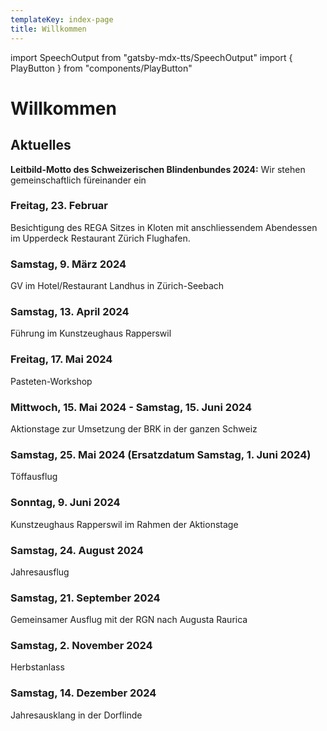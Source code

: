 ```yaml
---
templateKey: index-page
title: Willkommen
---
```

import SpeechOutput from "gatsby-mdx-tts/SpeechOutput"
import { PlayButton } from "components/PlayButton"

<SpeechOutput id="index-page" customPlayButton={PlayButton}>

# Willkommen

## Aktuelles

**Leitbild-Motto des Schweizerischen Blindenbundes 2024:** Wir stehen gemeinschaftlich füreinander ein

### Freitag, 23. Februar

Besichtigung des REGA Sitzes in Kloten mit anschliessendem Abendessen im Upperdeck Restaurant Zürich Flughafen. 

### Samstag, 9. März 2024

GV im Hotel/Restaurant Landhus in Zürich-Seebach 

### Samstag, 13. April 2024

Führung im Kunstzeughaus Rapperswil

### Freitag, 17. Mai 2024

P﻿asteten-Workshop 

### Mittwoch, 15. Mai 2024 - Samstag, 15. Juni 2024

A﻿ktionstage zur Umsetzung der BRK in der ganzen Schweiz

### Samstag, 25. Mai 2024 (Ersatzdatum Samstag, 1. Juni 2024)

T﻿öffausflug

### Sonntag, 9. Juni 2024

K﻿unstzeughaus Rapperswil im Rahmen der Aktionstage

### Samstag, 24. August 2024

J﻿ahresausflug

### Samstag, 21. September 2024

G﻿emeinsamer Ausflug mit der RGN nach Augusta Raurica

### Samstag, 2. November 2024

H﻿erbstanlass 

### Samstag, 14. Dezember 2024

J﻿ahresausklang in der Dorflinde

</SpeechOutput>
